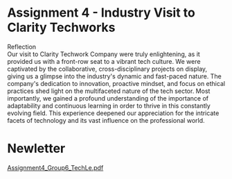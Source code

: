 # Assignment 4 - Industry Visit to Clarity Techworks

Reflection
<br> Our visit to Clarity Techwork Company were truly enlightening, as it provided us with a front-row seat to a vibrant tech culture. We were captivated by the collaborative, cross-disciplinary projects on display, giving us a glimpse into the industry's dynamic and fast-paced nature. The company's dedication to innovation, proactive mindset, and focus on ethical practices shed light on the multifaceted nature of the tech sector. Most importantly, we gained a profound understanding of the importance of adaptability and continuous learning in order to thrive in this constantly evolving field. This experience deepened our appreciation for the intricate facets of technology and its vast influence on the professional world. </br>

# Newletter
[Assignment4_Group6_TechLe.pdf](https://github.com/miqbaltariq/SECP1513/files/14053918/Assignment4_Group6_TechLe.pdf)
